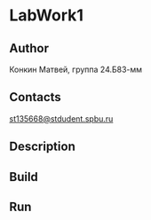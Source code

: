 # LabWork1
## Author
Конкин Матвей, группа 24.Б83-мм
## Contacts
st135668@stdudent.spbu.ru
## Description

## Build

## Run
